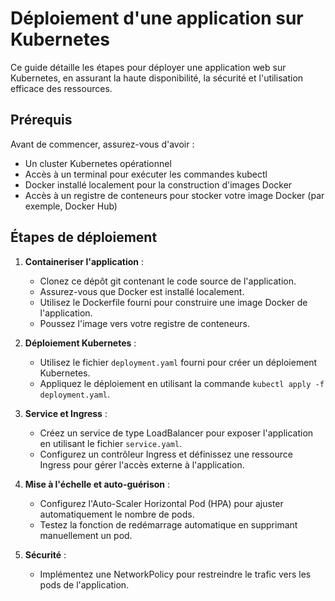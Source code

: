 
# Déploiement d'une application sur Kubernetes

Ce guide détaille les étapes pour déployer une application web sur Kubernetes, en assurant la haute disponibilité, la sécurité et l'utilisation efficace des ressources.

## Prérequis

Avant de commencer, assurez-vous d'avoir :

- Un cluster Kubernetes opérationnel
- Accès à un terminal pour exécuter les commandes kubectl
- Docker installé localement pour la construction d'images Docker
- Accès à un registre de conteneurs pour stocker votre image Docker (par exemple, Docker Hub)

## Étapes de déploiement

1. **Containeriser l'application** :
    - Clonez ce dépôt git contenant le code source de l'application.
    - Assurez-vous que Docker est installé localement.
    - Utilisez le Dockerfile fourni pour construire une image Docker de l'application.
    - Poussez l'image vers votre registre de conteneurs.

2. **Déploiement Kubernetes** :
    - Utilisez le fichier `deployment.yaml` fourni pour créer un déploiement Kubernetes.
    - Appliquez le déploiement en utilisant la commande `kubectl apply -f deployment.yaml`.

3. **Service et Ingress** :
    - Créez un service de type LoadBalancer pour exposer l'application en utilisant le fichier `service.yaml`.
    - Configurez un contrôleur Ingress et définissez une ressource Ingress pour gérer l'accès externe à l'application.

4. **Mise à l'échelle et auto-guérison** :
    - Configurez l'Auto-Scaler Horizontal Pod (HPA) pour ajuster automatiquement le nombre de pods.
    - Testez la fonction de redémarrage automatique en supprimant manuellement un pod.

5. **Sécurité** :
    - Implémentez une NetworkPolicy pour restreindre le trafic vers les pods de l'application.
